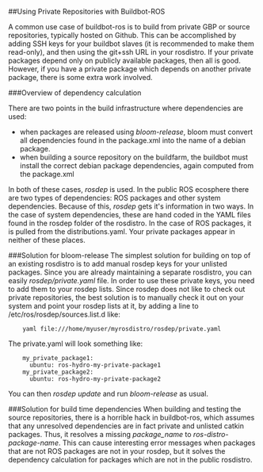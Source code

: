 ##Using Private Repositories with Buildbot-ROS

A common use case of buildbot-ros is to build from private GBP or source
repositories, typically hosted on Github. This can be accomplished by adding
SSH keys for your buildbot slaves (it is recommended to make them read-only),
and then using the git+ssh URL in your rosdistro. If your private packages
depend only on publicly available packages, then all is good. However,
if you have a private package which depends on another private package, there
is some extra work involved.

###Overview of dependency calculation

There are two points in the build infrastructure where dependencies are used:

 * when packages are released using _bloom-release_, bloom must convert all
   dependencies found in the package.xml into the name of a debian package.
 * when building a source repository on the buildfarm, the buildbot must
   install the correct debian package dependencies, again computed from the
   package.xml

In both of these cases, _rosdep_ is used. In the public ROS ecosphere there
are two types of dependencies: ROS packages and other system dependencies.
Because of this, _rosdep_ gets it's information in two ways. In the case of
system dependencies, these are hand coded in the YAML files found in the 
rosdep folder of the rosdistro. In the case of ROS packages, it is pulled from
the distributions.yaml. Your private packages appear in neither of these
places.

###Solution for bloom-release
The simplest solution for building on top of an existing rosdistro is to add
manual rosdep keys for your unlisted packages. Since you are already
maintaining a separate rosdistro, you can easily _rosdep/private.yaml_ file.
In order to use these private keys, you need to add them to your rosdep lists.
Since rosdep does not like to check out private repositories, the best solution
is to manually check it out on your system and point your rosdep lists at it,
by adding a line to /etc/ros/rosdep/sources.list.d like:

        yaml file:///home/myuser/myrosdistro/rosdep/private.yaml

The private.yaml will look something like:

        my_private_package1:
          ubuntu: ros-hydro-my-private-package1
        my_private_package2:
          ubuntu: ros-hydro-my-private-package2

You can then _rosdep update_ and run _bloom-release_ as usual.

###Solution for build time dependencies
When building and testing the source repositories, there is a horrible hack
in buildbot-ros, which assumes that any unresolved dependencies are in fact
private and unlisted catkin packages. Thus, it resolves a missing _package_name_
to _ros-distro-package-name_. This can cause interesting error messages when
packages that are not ROS packages are not in your rosdep, but it solves the
dependency calculation for packages which are not in the public rosdistro.

